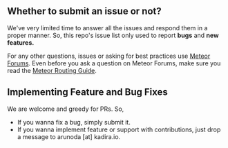 ## Whether to submit an issue or not?

We've very limited time to answer all the issues and respond them in a proper manner. 
So, this repo's issue list only used to report **bugs** and **new features.**

For any other questions, issues or asking for best practices use [Meteor Forums](https://forums.meteor.com/). 
Even before you ask a question on Meteor Forums, make sure you read the [Meteor Routing Guide](https://kadira.io/academy/meteor-routing-guide).

## Implementing Feature and Bug Fixes

We are welcome and greedy for PRs. So, 

* If you wanna fix a bug, simply submit it. 
* If you wanna implement feature or support with contributions, just drop a message to arunoda [at] kadira.io.


